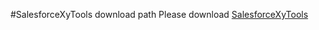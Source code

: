 #SalesforceXyTools download path
Please download [SalesforceXyTools](https://github.com/exiahuang/SalesforceXyTools/releases) 

